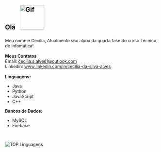 ## Olá  <img src="https://github.com/images/mona-whisper.gif" alt="Gif" width="80" height="80" style="margin: 10px;">
Meu nome é Cecília, Atualmente sou aluna da quarta fase do curso Técnico de Infomática!
<br> <br>
<b>Meus Contatos</b>
  <br>
  Email: cecilia.s.alves1@outlook.com
  <br>
  Linkedin: www.linkedin.com/in/cecília-da-silva-alves
<br> <br>
<b>Linguagens:</b><ul>
  <li>Java
  <li>Python
  <li>JavaScript
  <li>C++
</ul>

<b>Bancos de Dados:</b><ul> 
  <li>MySQL
  <li>Firebase
</ul>
<br> 

![TOP Linguagens](https://github-readme-stats.vercel.app/api/top-langs/?username=Cecilia-S-Alves&layout=compact&theme=dracula)

